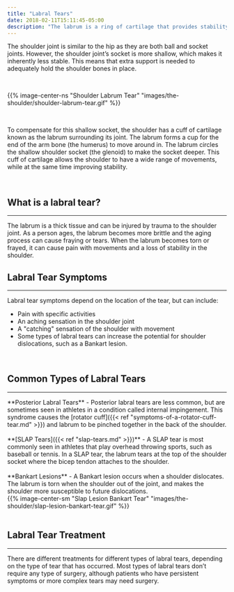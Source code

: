 ```yaml
---
title: "Labral Tears"
date: 2018-02-11T15:11:45-05:00
description: "The labrum is a ring of cartilage that provides stability to the shoulder. When it is torn, it may pain with certain movements and a feeling of instability"
---
```


The shoulder joint is similar to the hip as they are both ball and socket joints. However, the 
shoulder joint’s socket is more shallow, which makes it inherently less stable. This means that extra support is needed to adequately hold the shoulder bones in place.

<br>

{{% image-center-ns "Shoulder Labrum Tear" "images/the-shoulder/shoulder-labrum-tear.gif" %}}

<br>

To compensate for this shallow socket, the shoulder has a cuff of cartilage known as the labrum surrounding its joint. The labrum forms a cup for the end of the arm bone (the humerus) to move 
around in. The labrum circles the shallow shoulder socket (the glenoid) to make the socket 
deeper. This cuff of cartilage allows the shoulder to have a wide range of movements, while at the same time improving stability.

<br>

## What is a labral tear?
<hr>
The labrum is a thick tissue and can be injured by trauma to the shoulder joint. As a person 
ages, the labrum becomes more brittle and the aging process can cause fraying or tears. When the labrum becomes torn or frayed, it can cause pain with movements and a loss of stability in the shoulder.

<br>

## Labral Tear Symptoms
<hr>

Labral tear symptoms depend on the location of the tear, but can include:

* Pain with specific activities
* An aching sensation in the shoulder joint
* A "catching" sensation of the shoulder with movement
* Some types of labral tears can increase the potential for shoulder dislocations, such as a Bankart lesion.

<br>

## Common Types of Labral Tears
<hr>
<div class = "row">
    <div class = "col-sm-8">
        **Posterior Labral Tears** - Posterior labral tears are less common, but are sometimes seen in athletes in a condition called internal impingement. This syndrome causes the [rotator cuff]({{< ref "symptoms-of-a-rotator-cuff-tear.md" >}}) and labrum to be pinched together in the back of the shoulder. 
        <br> <br>
        **[SLAP Tears]({{< ref "slap-tears.md" >}})** - A SLAP tear is most commonly seen in athletes that play overhead throwing sports, such as baseball or tennis. In a SLAP tear, the labrum tears at the top of the shoulder socket where the bicep tendon attaches to the shoulder. 
        <br> <br>
        **Bankart Lesions** - A Bankart lesion occurs when a shoulder dislocates. The labrum is torn when the shoulder out of the joint, and makes the shoulder more susceptible to future dislocations.
    </div>
    <div class="col-sm-4">
        {{% image-center-sm "Slap Lesion Bankart Tear" "images/the-shoulder/slap-lesion-bankart-tear.gif" %}}
    </div>
</div>    
<br>

## Labral Tear Treatment
<hr>
There are different treatments for different types of labral tears, depending on the type of 
tear that has occurred. Most types of labral tears don’t require any type of surgery, 
although patients who have persistent symptoms or more complex tears may need surgery.
